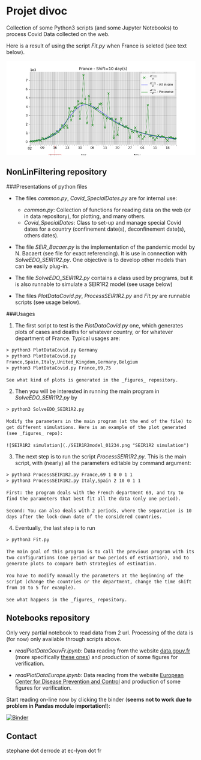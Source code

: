 # Projet divoc

Collection of some  Python3 scripts (and some Jupyter Notebooks) to process Covid Data collected on the web. 

<!--The programs are based on the Kalman-like filters implemented by Roger R Labbe Jr. in the [FilterPy](https://filterpy.readthedocs.io/en/latest/index.html) python module. -->


Here is a result of using the script _Fit.py_ when France is seleted (see text below).

![Image fit France](./DiffR1_BothFit_France_Shift10.png "Result of fit for France")



## NonLinFiltering repository

###Presentations of python files

- The files _common.py_, _Covid_SpecialDates.py_ are for internal use:
   
    + *common.py*: Collection of functions for reading data on the web (or in data repository), for plotting, and many others.
    + *Covid_SpecialDates*: Class to set-up and manage special Covid dates for a country (confinement date(s), deconfinement date(s), others dates).

- The file _SEIR_Bacaer.py_ is the implementation of the pandemic model by N. Bacaert (see file for exact referencing). It is use in connection with _SolveEDO_SEIR1R2.py_. One objective is to develop other models than can be easily plug-in.
      
- The file _SolveEDO_SEIR1R2.py_ contains a class used by programs, but it is also runnable to simulate a SEIR1R2 model (see usage below)
   
- The files _PlotDataCovid.py_, _ProcessSEIR1R2.py_ and _Fit.py_ are runnable scripts (see usage below).

###Usages

1. The first script to test is the _PlotDataCovid.py_ one, which generates plots of cases and deaths for whatever country, or for whatever department of France. Typical usages are:
 >
	> python3 PlotDataCovid.py Germany
	> python3 PlotDataCovid.py France,Spain,Italy,United_Kingdom,Germany,Belgium
	> python3 PlotDataCovid.py France,69,75

    See what kind of plots is generated in the _figures_ repository.


2. Then you will be interested in running the main program in _SolveEDO_SEIR1R2.py_ by
>
    > python3 SolveEDO_SEIR1R2.py

    Modify the parameters in the main program (at the end of the file) to get different simulations. Here is an example of the plot generated (see _figures_ repo):

    ![SEIR1R2 simulation](./SEIR1R2model_01234.png "SEIR1R2 simulation")

3. The next step is to run the script _ProcessSEIR1R2.py_. This is the main script, with (nearly) all the parameters editable by command argument:
>
    > python3 ProcessSEIR1R2.py France,69 1 0 0 1 1
    > python3 ProcessSEIR1R2.py Italy,Spain 2 10 0 1 1

    First: the program deals with the French department 69, and try to find the parameters that best fit all the data (only one period). 
    
    Second: You can also deals with 2 periods, where the separation is 10 days after the lock-down date of the considered countries.

4. Eventually, the last step is to run
>
    > python3 Fit.py

    The main goal of this program is to call the previous program with its two configurations (one period or two periods of estimation), and to generate plots to compare both strategies of estimation. 
    
    You have to modify manually the parameters at the beginning of the script (change the countries or the department, change the time shift from 10 to 5 for example).
    
    See what happens in the _figures_ repository.


## Notebooks repository

Only very partial notebook to read data from 2 url. Processing of the data is (for now) only available through scripts above.

  - *readPlotDataGouvFr.ipynb*: Data reading from the website [data.gouv.fr](data.gouv.fr) (more specifically [these ones](https://static.data.gouv.fr/resources/donnees-hospitalieres-relatives-a-lepidemie-de-covid-19/20200327-154414/metadonnees-donnees-hospitalieres-covid19.csv)) and production of some figures for verification.

  - *readPlotDataEurope.ipynb*:  Data reading from the website [European Center for Disease Prevention and Control](https://www.ecdc.europa.eu/en/publications-data/download-todays-data-geographic-distribution-covid-19-cases-worldwide) and production of some figures for verification.

Start reading on-line now by clicking the binder (**seems not to work due to problem in Pandas module importation!**):

[![Binder](https://mybinder.org/badge_logo.svg)](https://mybinder.org/v2/gh/SDerrode/divoc.git/master)

## Contact

stephane dot derrode at ec-lyon dot fr

